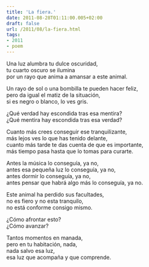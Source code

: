 ```yaml
---
title: 'La fiera.'
date: 2011-08-28T01:11:00.005+02:00
draft: false
url: /2011/08/la-fiera.html
tags: 
- 2011
- poem
---
```


Una luz alumbra tu dulce oscuridad,  
tu cuarto oscuro se ilumina  
por un rayo que anima a amansar a este animal.  

Un rayo de sol o una bombilla te pueden hacer feliz,  
pero da igual el matiz de la situación,  
si es negro o blanco, lo ves gris.  

¿Qué verdad hay escondida tras esa mentira?  
¿Qué mentira hay escondida tras esa verdad?  

Cuanto más crees conseguir ese tranquilizante,  
más lejos ves lo que has tenido delante,  
cuanto más tarde te das cuenta de que es importante,  
más tiempo pasa hasta que lo tomas para curarte.  

Antes la música lo conseguía, ya no,  
antes esa pequeña luz lo conseguía, ya no,  
antes dormir lo conseguía, ya no,  
antes pensar que habrá algo más lo conseguía, ya no.  

Este animal ha perdido sus facultades,  
no es fiero y no esta tranquilo,  
no está conforme consigo mismo.  

¿Cómo afrontar esto?  
¿Cómo avanzar?  

Tantos momentos en manada,  
pero en tu habitación, nada,  
nada salvo esa luz,  
esa luz que acompaña y que comprende.  